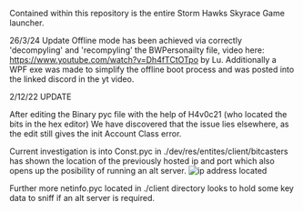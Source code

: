 Contained within this repository is the entire Storm Hawks Skyrace Game launcher.

26/3/24 Update
Offline mode has been achieved via correctly 'decompyling' and 'recompyling' the BWPersonailty file, video here: https://www.youtube.com/watch?v=Dh4fTCtOTpo by Lu.
Additionally a WPF exe was made to simplify the offline boot process and was posted into the linked discord in the yt video.

2/12/22 UPDATE

After editing the Binary pyc file with the help of H4v0c21 (who located the bits in the hex editor)
We have discovered that the issue lies elsewhere, as the edit still gives the init Account Class error.

Current investigation is into Const.pyc in ./dev/res/entites/client/bitcasters has shown the location of the previously hosted ip and port which also opens up the posibility of running an alt server.
![ip address located](https://cdn.discordapp.com/attachments/993060496557224018/1047799723051991100/SPOILER_image.png)

Further more netinfo.pyc located in ./client directory looks to hold some key data to sniff if an alt server is required.
